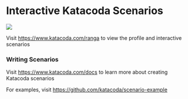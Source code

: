 # Interactive Katacoda Scenarios

[![](http://shields.katacoda.com/katacoda/ranga/count.svg)](https://www.katacoda.com/ranga "Get your profile on Katacoda.com")

Visit https://www.katacoda.com/ranga to view the profile and interactive scenarios

### Writing Scenarios
Visit https://www.katacoda.com/docs to learn more about creating Katacoda scenarios

For examples, visit https://github.com/katacoda/scenario-example
